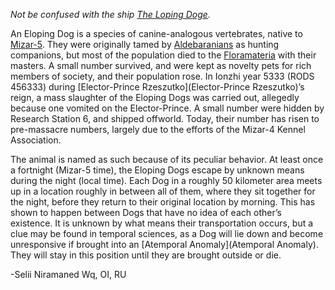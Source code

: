 *Not be confused with the ship [The Loping Doge](Loping%20Doge,%20The).*

An Eloping Dog is a species of canine-analogous vertebrates, native to [Mizar-5](Mizar-5). They were originally tamed by [Aldebaranians](Aldebaranians,%20The) as hunting companions, but most of the population died to the [Floramateria](Floramateria) with their masters. A small number survived, and were kept as novelty pets for rich members of society, and their population rose. In Ionzhi year 5333 (RODS 456333) during [Elector-Prince Rzeszutko](Elector-Prince Rzeszutko)’s reign, a mass slaughter of the Eloping Dogs was carried out, allegedly because one vomited on the Elector-Prince. A small number were hidden by Research Station 6, and shipped offworld. Today, their number has risen to pre-massacre numbers, largely due to the efforts of the Mizar-4 Kennel Association.

The animal is named as such because of its peculiar behavior. At least once a fortnight (Mizar-5 time), the Eloping Dogs escape by unknown means during the night (local time). Each Dog in a roughly 50 kilometer area meets up in a location roughly in between all of them, where they sit together for the night, before they return to their original location by morning. This has shown to happen between Dogs that have no idea of each other’s existence. It is unknown by what means their transportation occurs, but a clue may be found in temporal sciences, as a Dog will lie down and become unresponsive if brought into an [Atemporal Anomaly](Atemporal Anomaly). They will stay in this position until they are brought outside or die.

-Selii Niramaned Wq, OI, RU
